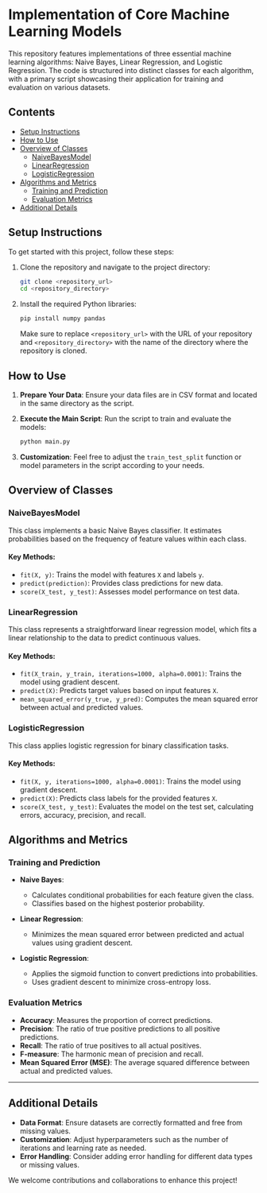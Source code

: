 # Implementation of Core Machine Learning Models

This repository features implementations of three essential machine learning algorithms: Naive Bayes, Linear Regression, and Logistic Regression. The code is structured into distinct classes for each algorithm, with a primary script showcasing their application for training and evaluation on various datasets.

## Contents

- [Setup Instructions](#setup-instructions)
- [How to Use](#how-to-use)
- [Overview of Classes](#overview-of-classes)
    - [NaiveBayesModel](#naivebayesmodel)
    - [LinearRegression](#linearregression)
    - [LogisticRegression](#logisticregression)
- [Algorithms and Metrics](#algorithms-and-metrics)
    - [Training and Prediction](#training-and-prediction)
    - [Evaluation Metrics](#evaluation-metrics)
- [Additional Details](#additional-details)

## Setup Instructions

To get started with this project, follow these steps:

1. Clone the repository and navigate to the project directory:

    ```bash
    git clone <repository_url>
    cd <repository_directory>
    ```

2. Install the required Python libraries:

    ```bash
    pip install numpy pandas
    ```

   Make sure to replace `<repository_url>` with the URL of your repository and `<repository_directory>` with the name of the directory where the repository is cloned.

## How to Use

1. **Prepare Your Data**: Ensure your data files are in CSV format and located in the same directory as the script.

2. **Execute the Main Script**: Run the script to train and evaluate the models:

    ```bash
    python main.py
    ```

3. **Customization**: Feel free to adjust the `train_test_split` function or model parameters in the script according to your needs.

## Overview of Classes

### NaiveBayesModel

This class implements a basic Naive Bayes classifier. It estimates probabilities based on the frequency of feature values within each class.

#### Key Methods:
- `fit(X, y)`: Trains the model with features `X` and labels `y`.
- `predict(prediction)`: Provides class predictions for new data.
- `score(X_test, y_test)`: Assesses model performance on test data.

### LinearRegression

This class represents a straightforward linear regression model, which fits a linear relationship to the data to predict continuous values.

#### Key Methods:
- `fit(X_train, y_train, iterations=1000, alpha=0.0001)`: Trains the model using gradient descent.
- `predict(X)`: Predicts target values based on input features `X`.
- `mean_squared_error(y_true, y_pred)`: Computes the mean squared error between actual and predicted values.

### LogisticRegression

This class applies logistic regression for binary classification tasks.

#### Key Methods:
- `fit(X, y, iterations=1000, alpha=0.0001)`: Trains the model using gradient descent.
- `predict(X)`: Predicts class labels for the provided features `X`.
- `score(X_test, y_test)`: Evaluates the model on the test set, calculating errors, accuracy, precision, and recall.

## Algorithms and Metrics

### Training and Prediction

- **Naive Bayes**: 
  - Calculates conditional probabilities for each feature given the class.
  - Classifies based on the highest posterior probability.

- **Linear Regression**: 
  - Minimizes the mean squared error between predicted and actual values using gradient descent.

- **Logistic Regression**: 
  - Applies the sigmoid function to convert predictions into probabilities.
  - Uses gradient descent to minimize cross-entropy loss.

### Evaluation Metrics

- **Accuracy**: Measures the proportion of correct predictions.
- **Precision**: The ratio of true positive predictions to all positive predictions.
- **Recall**: The ratio of true positives to all actual positives.
- **F-measure**: The harmonic mean of precision and recall.
- **Mean Squared Error (MSE)**: The average squared difference between actual and predicted values.

---

## Additional Details

- **Data Format**: Ensure datasets are correctly formatted and free from missing values.
- **Customization**: Adjust hyperparameters such as the number of iterations and learning rate as needed.
- **Error Handling**: Consider adding error handling for different data types or missing values.

We welcome contributions and collaborations to enhance this project!

